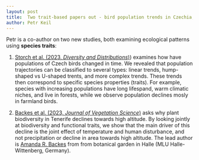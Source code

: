 ```yaml
---
layout: post
title:  Two trait-based papers out - bird population trends in Czechia, and plant diversity gradients in Tenerife
author: Petr Keil
---
```


Petr is a co-author on two new studies, both examining ecological patterns using **species traits**: 

1. [Storch et al. (2023, *Diversity and Distributions*)](../../../../pdfs/papers/Storch_2023_DiDi.pdf)) examines how have populations of Czech birds changed in time. We revealed that population trajectories can be classified to several types: linear trends, hump-shaped vs U-shaped trents, and more complex trends. These trends then correspond to specific species properties (traits). For example, species with increasing populations have long lifespand, warm climatic niches, and live in forests, while we observe population declines mosly in farmland birds.

2. [Backes et al. (2023, *Journal of Vegetation Science*)](../../../../pdfs/papers/Backes_2023_JVS.pdf) asks why plant biodiversity in Tenerife declines towards high altitude. By looking jointly at biodiversity and functional traits, we show that the main driver of this decline is the joint effect of temperature and human disturbance, and not precipitation or decline in area towards high altitude. The lead author is [Amanda R. Backes](https://www.botanik.uni-halle.de/geobotanik/amanda_ratier_backes/) from from botanical garden in Halle (MLU Halle-Wittenberg, Germany). 
